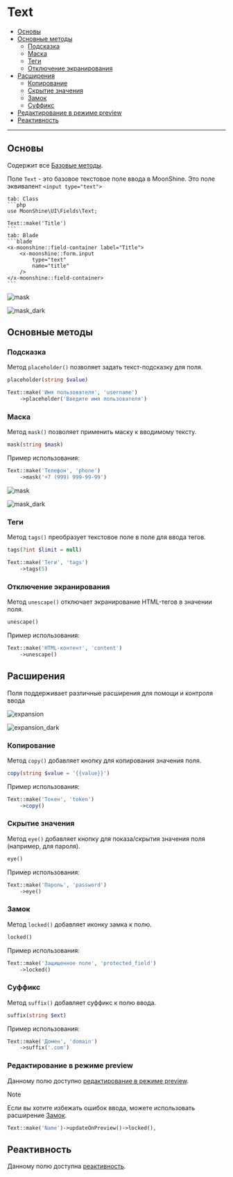 # Text

- [Основы](#basics)
- [Основные методы](#basic-methods)
  - [Подсказка](#placeholder)
  - [Маска](#mask)
  - [Теги](#tags)
  - [Отключение экранирования](#unescape)
- [Расширения](#extensions)
  - [Копирование](#copy)
  - [Скрытие значения](#eye)
  - [Замок](#locked)
  - [Суффикс](#suffix)
- [Редактирование в режиме preview](#preview-edit)
- [Реактивность](#reactive)

---

<a name="basics"></a>
## Основы

Содержит все [Базовые методы](/docs/{{version}}/fields/basic-methods).

Поле `Text` - это базовое текстовое поле ввода в MoonShine. Это поле эквивалент `<input type="text">`

~~~tabs
tab: Class
```php
use MoonShine\UI\Fields\Text;

Text::make('Title')
```
tab: Blade
```blade
<x-moonshine::field-container label="Title">
    <x-moonshine::form.input
        type="text"
        name="title"
    />
</x-moonshine::field-container>
```
~~~

![mask](https://raw.githubusercontent.com/moonshine-software/doc/3.x/resources/screenshots/mask.png)

![mask_dark](https://raw.githubusercontent.com/moonshine-software/doc/3.x/resources/screenshots/mask_dark.png)

<a name="basic-methods"></a>
## Основные методы

<a name="placeholder"></a>
### Подсказка

Метод `placeholder()` позволяет задать текст-подсказку для поля.

```php
placeholder(string $value)
```

```php
Text::make('Имя пользователя', 'username')
    ->placeholder('Введите имя пользователя')
```

<a name="mask"></a>
### Маска
Метод `mask()` позволяет применить маску к вводимому тексту.

```php
mask(string $mask)
```

Пример использования:

```php
Text::make('Телефон', 'phone')
    ->mask('+7 (999) 999-99-99')
```

![mask](https://raw.githubusercontent.com/moonshine-software/doc/3.x/resources/screenshots/mask.png)

![mask_dark](https://raw.githubusercontent.com/moonshine-software/doc/3.x/resources/screenshots/mask_dark.png)

<a name="tags"></a>
### Теги

Метод `tags()` преобразует текстовое поле в поле для ввода тегов.

```php
tags(?int $limit = null)
```

```php
Text::make('Теги', 'tags')
    ->tags(5)
```

<a name="unescape"></a>
### Отключение экранирования

Метод `unescape()` отключает экранирование HTML-тегов в значении поля.

```php
unescape()
```

Пример использования:

```php
Text::make('HTML-контент', 'content')
    ->unescape()
```

<a name="extensions"></a>
## Расширения

Поля поддерживает различные расширения для помощи и контроля ввода

![expansion](https://raw.githubusercontent.com/moonshine-software/doc/3.x/resources/screenshots/expansion.png)

![expansion_dark](https://raw.githubusercontent.com/moonshine-software/doc/3.x/resources/screenshots/expansion_dark.png)

<a name="copy"></a>
### Копирование

Метод `copy()` добавляет кнопку для копирования значения поля.

```php
copy(string $value = '{{value}}')
```

Пример использования:

```php
Text::make('Токен', 'token')
    ->copy()
```

<a name="eye"></a>
### Скрытие значения

Метод `eye()` добавляет кнопку для показа/скрытия значения поля (например, для пароля).

```php
eye()
```

Пример использования:

```php
Text::make('Пароль', 'password')
    ->eye()
```

<a name="locked"></a>
### Замок

Метод `locked()` добавляет иконку замка к полю.

```php
locked()
```

Пример использования:

```php
Text::make('Защищенное поле', 'protected_field')
    ->locked()
```

### Суффикс

Метод `suffix()` добавляет суффикс к полю ввода.

```php
suffix(string $ext)
```

Пример использования:

```php
Text::make('Домен', 'domain')
    ->suffix('.com')
```

<a name="preview-edit"></a>
### Редактирование в режиме preview

Данному полю доступно [редактирование в режиме preview](/docs/{{version}}/fields/basic-methods#preview-edit).

> [!NOTE]
> Если вы хотите избежать ошибок ввода, можете использовать расширение [Замок](#locked).

```php
Text::make('Name')->updateOnPreview()->locked(),
```

<a name="reactive"></a>
## Реактивность

Данному полю доступна [реактивность](/docs/{{version}}/fields/basic-methods#reactive).